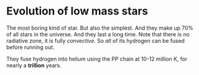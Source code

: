 # Evolution of low mass stars

The most boring kind of star. But also the simplest. And they make up 70% of all stars in the universe. 
And they last a long time. Note that there is no radiative zone, it is fully _convective_. 
So _all_ of its hydrogen can be fused before running out.

They fuse hydrogen into helium using the PP chain at 10-12 million K, for nearly a **trillion** years.
